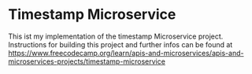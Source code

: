 # Timestamp Microservice

This ist my implementation of the timestamp Microservice project. Instructions for building this project and further infos can be found at https://www.freecodecamp.org/learn/apis-and-microservices/apis-and-microservices-projects/timestamp-microservice
